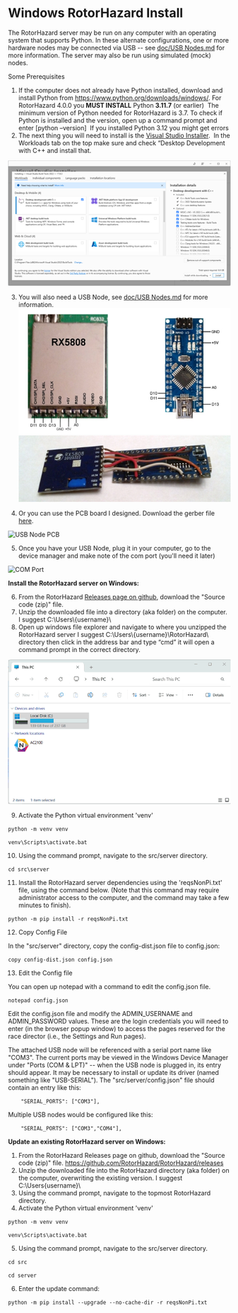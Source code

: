 # **Windows RotorHazard Install**&#x20;

The RotorHazard server may be run on any computer with an operating system that supports Python. In these alternate configurations, one or more hardware nodes may be connected via USB -- see [doc/USB Nodes.md](https://github.com/RotorHazard/RotorHazard/blob/v4.0.0/doc/USB%20Nodes.md) for more information. The server may also be run using simulated (mock) nodes.

Some Prerequisites

1. If the computer does not already have Python installed, download and install Python from <https://www.python.org/downloads/windows/>. For RotorHazard 4.0.0 you **MUST INSTALL** Python **3.11.7** (or earlier)  The minimum version of Python needed for RotorHazard is 3.7. To check if Python is installed and the version, open up a command prompt and enter \[python –version]  If you installed Python 3.12 you might get errors
2. The next thing you will need to install is the [Visual Studio Installer](https://aka.ms/vs/17/release/vs_BuildTools.exe).  In the Workloads tab on the top make sure and check “Desktop Development with C++ and install that.
   
![Visual Studio Install](img/C++.png)

3. You will also need a USB Node, see [doc/USB Nodes.md](https://github.com/RotorHazard/RotorHazard/blob/v4.0.0/doc/USB%20Nodes.md) for more information.
![USB Node](img/USB_node_wiring.jpg)  ![USB Node](img/USB_node_built1.jpg) 

4. Or you can use the PCB board I designed.  Download the gerber file [here](files/Gerber_PCB_Final_2023-12-11.zip "download").

![USB Node PCB](img/pcb%20board.gif)

5.  Once you have your USB Node, plug it in your computer, go to the device manager and make note of the com port (you'll need it later)

![COM Port](img/com.gif)

**Install the RotorHazard server on Windows:**

6. From the RotorHazard [Releases page on github](https://github.com/RotorHazard/RotorHazard/releases), download the "Source code (zip)" file.
7. Unzip the downloaded file into a directory (aka folder) on the computer.  I suggest C:\Users\\{username}\\
8. Open up windows file explorer and navigate to where you unzipped the RotorHazard server I suggest C:\Users\\{username}\RotorHazard\ directory then click in the address bar and type “cmd” it will open a command prompt in the correct directory.

![CMD](img/CMD.gif)

9. Activate the Python virtual environment 'venv'
```
python -m venv venv
```
```
venv\Scripts\activate.bat
```
10.  Using the command prompt, navigate to the src/server directory.
```
cd src\server
```
11.  Install the RotorHazard server dependencies using the 'reqsNonPi.txt' file, using the command below. (Note that this command may require administrator access to the computer, and the command may take a few minutes to finish).

```
python -m pip install -r reqsNonPi.txt
```

12. Copy Config File

In the "src/server" directory, copy the config-dist.json file to config.json:

```
copy config-dist.json config.json
```

13.  Edit the Config file

You can open up notepad with a command to edit the config.json file.

```
notepad config.json
```

Edit the config.json file and modify the ADMIN\_USERNAME and ADMIN\_PASSWORD values. These are the login credentials you will need to enter (in the browser popup window) to access the pages reserved for the race director (i.e., the Settings and Run pages).

The attached USB node will be referenced with a serial port name like "COM3". The current ports may be viewed in the Windows Device Manager under "Ports (COM & LPT)" -- when the USB node is plugged in, its entry should appear. It may be necessary to install or update its driver (named something like "USB-SERIAL"). The "src/server/config.json" file should contain an entry like this:

```
	"SERIAL_PORTS": ["COM3"],
```
Multiple USB nodes would be configured like this:

```
	"SERIAL_PORTS": ["COM3","COM4"],
```
**Update an existing RotorHazard server on Windows:**
1.  From the RotorHazard Releases page on github, download the "Source code (zip)" file.  https://github.com/RotorHazard/RotorHazard/releases
2.  Unzip the downloaded file into the RotorHazard directory (aka folder) on the computer, overwriting the existing version.  I suggest C:\Users\{username}\
3.  Using the command prompt, navigate to the topmost RotorHazard directory.
4.  Activate the Python virtual environment 'venv'
```
python -m venv venv
```
```
venv\Scripts\activate.bat
```
5.  Using the command prompt, navigate to the src/server directory.
```
cd src
```
```
cd server
```
6.  Enter the update command:
```
python -m pip install --upgrade --no-cache-dir -r reqsNonPi.txt
```
